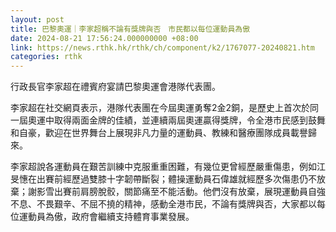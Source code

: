 ```yaml
---
layout: post
title: 巴黎奧運｜李家超稱不論有獎牌與否　市民都以每位運動員為傲
date: 2024-08-21 17:56:24.000000000 +08:00
link: https://news.rthk.hk/rthk/ch/component/k2/1767077-20240821.htm
categories: rthk
---
```


行政長官李家超在禮賓府宴請巴黎奧運會港隊代表團。

李家超在社交網頁表示，港隊代表團在今屆奧運勇奪2金2銅，是歷史上首次於同一屆奧運中取得兩面金牌的佳績，並連續兩屆奧運贏得獎牌，令全港市民感到鼓舞和自豪，歡迎在世界舞台上展現非凡力量的運動員、教練和醫療團隊成員載譽歸來。

李家超說各運動員在艱苦訓練中克服重重困難，有幾位更曾經歷嚴重傷患，例如江旻憓在出賽前經歷過雙膝十字韌帶斷裂；體操運動員石偉雄就經歷多次傷患仍不放棄；謝影雪出賽前肩膀脫骹，關節痛至不能活動。他們沒有放棄，展現運動員自強不息、不畏艱辛、不屈不撓的精神，感動全港市民，不論有獎牌與否，大家都以每位運動員為傲，政府會繼續支持體育事業發展。
